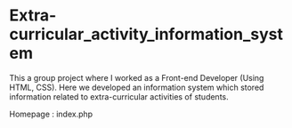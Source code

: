 # Extra-curricular_activity_information_system

This a group project where I worked as a Front-end Developer (Using HTML, CSS). Here we developed an information system which stored information related to extra-curricular activities of students.

Homepage : index.php
